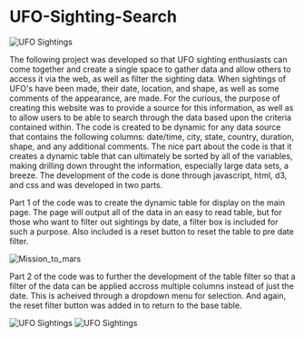 # UFO-Sighting-Search
![UFO Sightings](https://github.com/dborowski16/javascript-challenge/blob/master/UFO_level1/static/images/level1_1.png)

The following project was developed so that UFO sighting enthusiasts can come together and create a single space to gather data and allow others to access it via the web, as well as filter the sighting data.  When sightings of UFO's have been made, their date, location, and shape, as well as some comments of the appearance, are made.  For the curious, the purpose of creating this website was to provide a source for this information, as well as to allow users to be able to search through the data based upon the criteria contained within.  The code is created to be dynamic for any data source that contains the following columns: date/time, city, state, country, duration, shape, and any additional comments.  The nice part about the code is that it creates a dynamic table that can ultimately be sorted by all of the variables, making drilling down throught the information, especially large data sets, a breeze.  The development of the code is done through javascript, html, d3, and css and was developed in two parts.

Part 1 of the code was to create the dynamic table for display on the main page.  The page will output all of the data in an easy to read table, but for those who want to filter out sightings by date, a filter box is included for such a purpose. Also included is a reset button to reset the table to pre date filter.

![Mission_to_mars](https://github.com/dborowski16/javascript-challenge/blob/master/UFO_level1/static/images/level1_2.png)

Part 2 of the code was to further the development of the table filter so that a filter of the data can be applied accross multiple columns instead of just the date.  This is acheived through a dropdown menu for selection.  And again, the reset filter button was added in to return to the base table.

![UFO Sightings](https://github.com/dborowski16/javascript-challenge/blob/master/UFO-level2/static/images/level2_1.png)
![UFO Sightings](https://github.com/dborowski16/UFO-Sighting-Search/blob/master/UFO-level2/static/images/demo.gif)
